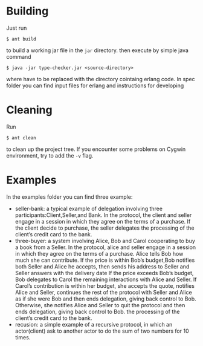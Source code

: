 # Building
Just run

	$ ant build

to build a working jar file in the `jar` directory. then execute by simple java command

    $ java -jar type-checker.jar <source-directory>

where <source-directory> have to be replaced with the directory cointaing erlang code.
In spec folder you can find input files for erlang and instructions for developing
# Cleaning
Run

	$ ant clean

to clean up the project tree.
If you encounter some problems on Cygwin environment, try to add the `-v` flag.

# Examples

In the examples folder you can find three example:
  
- seller-bank: a typical example of delegation involving three participants:Client,Seller,and Bank.
               In the protocol, the client and seller engage in a session in which they agree on 
               the terms of a purchase. If the client decide to purchase, the seller delegates 
               the processing of the client’s credit card to the bank.
- three-buyer: a system involving Alice, Bob and Carol cooperating to buy a book from a Seller. 
               In the protocol, alice and seller engage in a session in which they agree on
               the terms of a purchase. Alice tells Bob how much she can contribute. 
               If the price is within Bob’s budget,Bob notifies both Seller and Alice he accepts, 
               then sends his address to Seller and Seller answers with the delivery date 
               If the price exceeds Bob’s  budget, Bob delegates to Carol the
               remaining interactions with Alice and Seller. If Carol’s contribution is within her budget, 
               she accepts the quote, notifies Alice and Seller, continues the rest of the protocol with
               Seller and Alice as if she were Bob and then ends delegation, giving back control to Bob.
               Otherwise, she notifies Alice and Seller to quit the protocol and then ends delegation, giving back control to Bob.
  the processing of the client’s credit card to the bank.
- recusion:    a simple example of a recursive protocol, in which an actor(client) ask to
               another actor to do the sum of two numbers for 10 times.